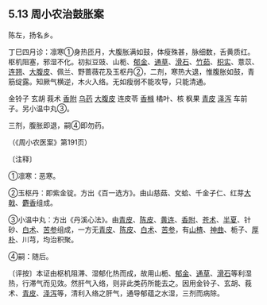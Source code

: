 ## 5.13 周小农治鼓胀案

陈左，扬名乡。

丁巳四月诊：凛寒①身热匝月，大腹胀满如鼓，体瘦殊甚，脉细数，舌黄质红。枢机阻塞，邪湿不化。初拟豆豉、山栀、[郁金](https://www.gmzyjc.com/read/bc/bc12-0.0.3.0.0.md)、[通草](https://www.gmzyjc.com/read/bc/bc05-0.0.9.0.0.md)、[滑石](https://www.gmzyjc.com/read/bc/bc05-0.0.7.0.0.md)、[竹茹](https://www.gmzyjc.com/read/bc/bc16-0.2.5.0.0.md)、[枳实](https://www.gmzyjc.com/read/bc/bc11-0.0.3.0.0.md)、薏苡、[连翘](https://www.gmzyjc.com/read/bc/bc03-0.4.2.0.0.md)、[大腹皮](https://www.gmzyjc.com/read/bc/bc11-0.0.15.0.0.md)、佩兰、野蔷薇花及玉枢丹②，二剂，寒热大退，惟腹胀如鼓，青筋绽露。知厥气横逆，木火入络。无如瘦弱不能攻导，只能清通。

金铃子 玄胡 莪术 [香附](https://www.gmzyjc.com/read/bc/bc11-0.0.4.0.0.md) [乌药](https://www.gmzyjc.com/read/bc/bc11-0.0.6.0.0.md) [大腹皮](https://www.gmzyjc.com/read/bc/bc11-0.0.15.0.0.md) 连皮苓 [香橼](https://www.gmzyjc.com/read/bc/bc11-0.0.8.0.0.md) 橘叶、核 枫果 [青皮](https://www.gmzyjc.com/read/bc/bc11-0.0.2.0.0.md) [泽泻](https://www.gmzyjc.com/read/bc/bc05-0.0.4.0.0.md) 车前子。另小温中丸③。

三剂，腹胀即退，嗣④即勿药。

（《周小农医案》第191页）

〔注释〕

①凛寒：恶寒。

②玉枢丹：即紫金锭。方出《百一选方》。由山慈菇、文蛤、千金子仁、红芽[大戟](https://www.gmzyjc.com/read/bc/bc02-0.3.2.0.0.md)、[麝香](https://www.gmzyjc.com/read/bc/bc08-0.0.1.0.0.md)组成。

③小温中丸：方出《丹溪心法》。由[青皮](https://www.gmzyjc.com/read/bc/bc11-0.0.2.0.0.md)、[陈皮](https://www.gmzyjc.com/read/bc/bc11-0.0.1.0.0.md)、[黄连](https://www.gmzyjc.com/read/bc/bc03-0.2.2.0.0.md)、[香附](https://www.gmzyjc.com/read/bc/bc11-0.0.4.0.0.md)、[苍术](https://www.gmzyjc.com/read/bc/bc04-0.0.2.0.0.md)、[半夏](https://www.gmzyjc.com/read/bc/bc16-0.1.1.0.0.md)、针砂、[白术](https://www.gmzyjc.com/read/bc/bc17-0.1.5.0.0.md)、[苦参](https://www.gmzyjc.com/read/bc/bc03-0.2.5.0.0.md)组成，一方无[青皮](https://www.gmzyjc.com/read/bc/bc11-0.0.2.0.0.md)、[陈皮](https://www.gmzyjc.com/read/bc/bc11-0.0.1.0.0.md)、[白术](https://www.gmzyjc.com/read/bc/bc17-0.1.5.0.0.md)、[苦参](https://www.gmzyjc.com/read/bc/bc03-0.2.5.0.0.md)，有[山楂](https://www.gmzyjc.com/read/bc/bc14-0.0.1.0.0.md)、[神曲](https://www.gmzyjc.com/read/bc/bc14-0.0.4.0.0.md)、栀子、[厚朴](https://www.gmzyjc.com/read/bc/bc04-0.0.3.0.0.md)、川芎，均治积聚。

④嗣：随后。

〔评按〕本证由枢机阻滞、湿郁化热而成，故用山栀、[郁金](https://www.gmzyjc.com/read/bc/bc12-0.0.3.0.0.md)、[通草](https://www.gmzyjc.com/read/bc/bc05-0.0.9.0.0.md)、[滑石](https://www.gmzyjc.com/read/bc/bc05-0.0.7.0.0.md)等利湿热，行滞气而见效。然肝气入络，则非此类药所能去之。因用金铃子、玄胡、莪术、[青皮](https://www.gmzyjc.com/read/bc/bc11-0.0.2.0.0.md)、[泽泻](https://www.gmzyjc.com/read/bc/bc05-0.0.4.0.0.md)等，清利入络之肝气，通导郁蕴之水湿，三剂而病除。

